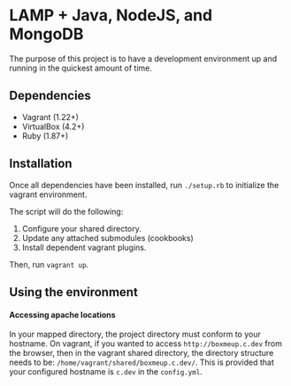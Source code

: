 # LAMP + Java, NodeJS, and MongoDB

The purpose of this project is to have a development environment up and running in the quickest amount of time.

## Dependencies

* Vagrant (1.22+)
* VirtualBox (4.2+)
* Ruby (1.87+)

## Installation

Once all dependencies have been installed, run `./setup.rb` to initialize the vagrant environment.

The script will do the following:

1. Configure your shared directory.
1. Update any attached submodules (cookbooks)
1. Install dependent vagrant plugins.

Then, run `vagrant up`.

## Using the environment

#### Accessing apache locations

In your mapped directory, the project directory must conform to your hostname. On vagrant, if you wanted to access `http://boxmeup.c.dev` from the browser,
then in the vagrant shared directory, the directory structure needs to be: `/home/vagrant/shared/boxmeup.c.dev/`. This is provided that your configured hostname is `c.dev` in the `config.yml`.
